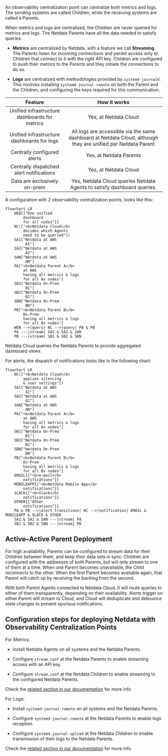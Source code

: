 

An observability centralization point can centralize both metrics and logs. The sending systems are called Children, while the receiving systems are called a Parents.

When metrics and logs are centralized, the Children are never queried for metrics and logs. The Netdata Parents have all the data needed to satisfy queries.

- **Metrics** are centralized by Netdata, with a feature we call **Streaming**. The Parents listen for incoming connections and permit access only to Children that connect to it with the right API key. Children are configured to push their metrics to the Parents and they initiate the connections to do so.

- **Logs** are centralized with methodologies provided by `systemd-journald`. This involves installing `systemd-journal-remote` on both the Parent and the Children, and configuring the keys required for this communication.

|                    Feature                    |                                                 How it works                                                  |
|:---------------------------------------------:|:-------------------------------------------------------------------------------------------------------------:|
| Unified infrastructure dashboards for metrics |                                             Yes, at Netdata Cloud                                             |
|  Unified infrastructure dashboards for logs   | All logs are accessible via the same dashboard at Netdata Cloud, although they are unified per Netdata Parent |
|          Centrally configured alerts          |                                            Yes, at Netdata Parents                                            |
|   Centrally dispatched alert notifications    |                                             Yes, at Netdata Cloud                                             |
|         Data are exclusively on-prem          |                    Yes, Netdata Cloud queries Netdata Agents to satisfy dashboard queries.                    |

A configuration with 2 observability centralization points, looks like this:

```mermaid
flowchart LR
    WEB[["One unified
        dashboard
        for all nodes"]]
    NC(["<b>Netdata Cloud</b>
        decides which Agents
        need to be queried"])
    SA1["Netdata at AWS
         A1"]
    SA2["Netdata at AWS
         A2"]
    SAN["Netdata at AWS
         AN"]
    PA["<b>Netdata Parent A</b>
        at AWS
        having all metrics & logs
        for all Ax nodes"]
    SB1["Netdata On-Prem
         B1"]
    SB2["Netdata On-Prem
         B2"]
    SBN["Netdata On-Prem
         BN"]
    PB["<b>Netdata Parent B</b>
        On-Prem
        having all metrics & logs
        for all Bx nodes"]
    WEB -->|query| NC -->|query| PA & PB
    PA ---|stream| SA1 & SA2 & SAN
    PB ---|stream| SB1 & SB2 & SBN 
```

Netdata Cloud queries the Netdata Parents to provide aggregated dashboard views.

For alerts, the dispatch of notifications looks like in the following chart:

```mermaid
flowchart LR
    NC(["<b>Netdata Cloud</b>
        applies silencing
        & user settings"])
    SA1["Netdata at AWS
         A1"]
    SA2["Netdata at AWS
         A2"]
    SAN["Netdata at AWS
         AN"]
    PA["<b>Netdata Parent A</b>
        at AWS
        having all metrics & logs
        for all Ax nodes"]
    SB1["Netdata On-Prem
         B1"]
    SB2["Netdata On-Prem
         B2"]
    SBN["Netdata On-Prem
         BN"]
    PB["<b>Netdata Parent B</b>
        On-Prem
        having all metrics & logs
        for all Bx nodes"]
    EMAIL{{"<b>e-mail</b>
        notifications"}}
    MOBILEAPP{{"<b>Netdata Mobile App</b>
        notifications"}}
    SLACK{{"<b>Slack</b>
        notifications"}}
    OTHER{{"Other
        notifications"}}
    PA & PB -->|alert transitions| NC -->|notification| EMAIL & MOBILEAPP & SLACK & OTHER 
    SA1 & SA2 & SAN ---|stream| PA
    SB1 & SB2 & SBN ---|stream| PB 
```

## Active–Active Parent Deployment

For high availability, Parents can be configured to stream data for their Children between them, and keep their data sets in sync. Children are configured with the addresses of both Parents, but will only stream to one of them at a time. When one Parent becomes unavailable, the Child reconnects to the other. When the first Parent becomes available again, that Parent will catch up by receiving the backlog from the second.

With both Parent Agents connected to Netdata Cloud, it will route queries to either of them transparently, depending on their availability. Alerts trigger on either Parent will stream to Cloud, and Cloud will deduplicate and debounce state changes to prevent spurious notifications.

## Configuration steps for deploying Netdata with Observability Centralization Points

For Metrics:

- Install Netdata Agents on all systems and the Netdata Parents.

- Configure `stream.conf` at the Netdata Parents to enable streaming access with an API key.

- Configure `stream.conf` at the Netdata Children to enable streaming to the configured Netdata Parents.

Check the [related section in our documentation](/docs/agent/observability-centralization-points/metrics-centralization-points) for more info

For Logs:

- Install `systemd-journal-remote` on all systems and the Netdata Parents.

- Configure `systemd-journal-remote` at the Netdata Parents to enable logs reception.

- Configure `systemd-journal-upload` at the Netdata Children to enable transmission of their logs to the Netdata Parents.

Check the [related section in our documentation](/docs/agent/observability-centralization-points/logs-centralization-points-with-systemd-journald) for more info
